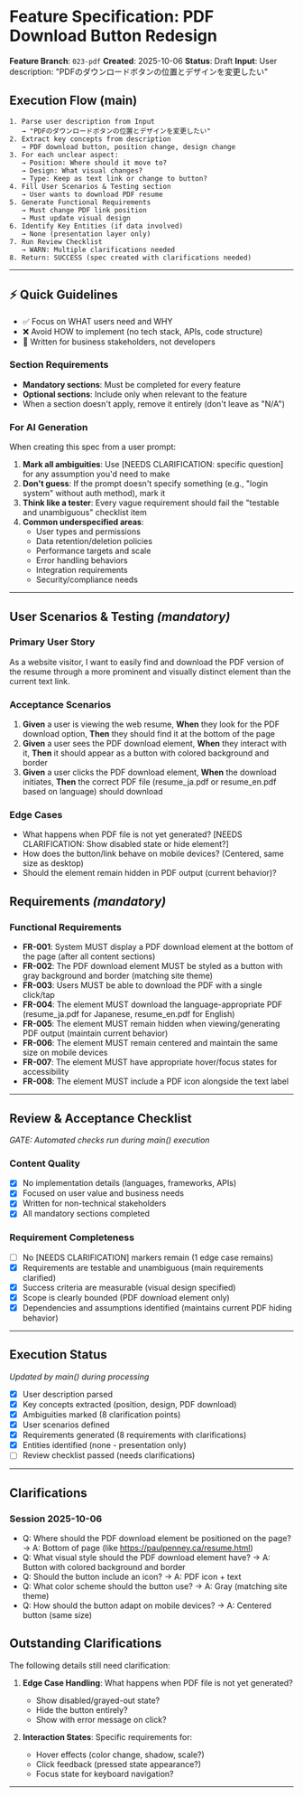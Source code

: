 # Feature Specification: PDF Download Button Redesign

**Feature Branch**: `023-pdf`
**Created**: 2025-10-06
**Status**: Draft
**Input**: User description: "PDFのダウンロードボタンの位置とデザインを変更したい"

## Execution Flow (main)
```
1. Parse user description from Input
   → "PDFのダウンロードボタンの位置とデザインを変更したい"
2. Extract key concepts from description
   → PDF download button, position change, design change
3. For each unclear aspect:
   → Position: Where should it move to?
   → Design: What visual changes?
   → Type: Keep as text link or change to button?
4. Fill User Scenarios & Testing section
   → User wants to download PDF resume
5. Generate Functional Requirements
   → Must change PDF link position
   → Must update visual design
6. Identify Key Entities (if data involved)
   → None (presentation layer only)
7. Run Review Checklist
   → WARN: Multiple clarifications needed
8. Return: SUCCESS (spec created with clarifications needed)
```

---

## ⚡ Quick Guidelines
- ✅ Focus on WHAT users need and WHY
- ❌ Avoid HOW to implement (no tech stack, APIs, code structure)
- 👥 Written for business stakeholders, not developers

### Section Requirements
- **Mandatory sections**: Must be completed for every feature
- **Optional sections**: Include only when relevant to the feature
- When a section doesn't apply, remove it entirely (don't leave as "N/A")

### For AI Generation
When creating this spec from a user prompt:
1. **Mark all ambiguities**: Use [NEEDS CLARIFICATION: specific question] for any assumption you'd need to make
2. **Don't guess**: If the prompt doesn't specify something (e.g., "login system" without auth method), mark it
3. **Think like a tester**: Every vague requirement should fail the "testable and unambiguous" checklist item
4. **Common underspecified areas**:
   - User types and permissions
   - Data retention/deletion policies  
   - Performance targets and scale
   - Error handling behaviors
   - Integration requirements
   - Security/compliance needs

---

## User Scenarios & Testing *(mandatory)*

### Primary User Story
As a website visitor, I want to easily find and download the PDF version of the resume through a more prominent and visually distinct element than the current text link.

### Acceptance Scenarios
1. **Given** a user is viewing the web resume, **When** they look for the PDF download option, **Then** they should find it at the bottom of the page
2. **Given** a user sees the PDF download element, **When** they interact with it, **Then** it should appear as a button with colored background and border
3. **Given** a user clicks the PDF download element, **When** the download initiates, **Then** the correct PDF file (resume_ja.pdf or resume_en.pdf based on language) should download

### Edge Cases
- What happens when PDF file is not yet generated? [NEEDS CLARIFICATION: Show disabled state or hide element?]
- How does the button/link behave on mobile devices? (Centered, same size as desktop)
- Should the element remain hidden in PDF output (current behavior)?

## Requirements *(mandatory)*

### Functional Requirements
- **FR-001**: System MUST display a PDF download element at the bottom of the page (after all content sections)
- **FR-002**: The PDF download element MUST be styled as a button with gray background and border (matching site theme)
- **FR-003**: Users MUST be able to download the PDF with a single click/tap
- **FR-004**: The element MUST download the language-appropriate PDF (resume_ja.pdf for Japanese, resume_en.pdf for English)
- **FR-005**: The element MUST remain hidden when viewing/generating PDF output (maintain current behavior)
- **FR-006**: The element MUST remain centered and maintain the same size on mobile devices
- **FR-007**: The element MUST have appropriate hover/focus states for accessibility
- **FR-008**: The element MUST include a PDF icon alongside the text label

---

## Review & Acceptance Checklist
*GATE: Automated checks run during main() execution*

### Content Quality
- [x] No implementation details (languages, frameworks, APIs)
- [x] Focused on user value and business needs
- [x] Written for non-technical stakeholders
- [x] All mandatory sections completed

### Requirement Completeness
- [ ] No [NEEDS CLARIFICATION] markers remain (1 edge case remains)
- [x] Requirements are testable and unambiguous (main requirements clarified)
- [x] Success criteria are measurable (visual design specified)
- [x] Scope is clearly bounded (PDF download element only)
- [x] Dependencies and assumptions identified (maintains current PDF hiding behavior)

---

## Execution Status
*Updated by main() during processing*

- [x] User description parsed
- [x] Key concepts extracted (position, design, PDF download)
- [x] Ambiguities marked (8 clarification points)
- [x] User scenarios defined
- [x] Requirements generated (8 requirements with clarifications)
- [x] Entities identified (none - presentation only)
- [ ] Review checklist passed (needs clarifications)

---

## Clarifications

### Session 2025-10-06
- Q: Where should the PDF download element be positioned on the page? → A: Bottom of page (like https://paulpenney.ca/resume.html)
- Q: What visual style should the PDF download element have? → A: Button with colored background and border
- Q: Should the button include an icon? → A: PDF icon + text
- Q: What color scheme should the button use? → A: Gray (matching site theme)
- Q: How should the button adapt on mobile devices? → A: Centered button (same size)

## Outstanding Clarifications

The following details still need clarification:

1. **Edge Case Handling**: What happens when PDF file is not yet generated?
   - Show disabled/grayed-out state?
   - Hide the button entirely?
   - Show with error message on click?

2. **Interaction States**: Specific requirements for:
   - Hover effects (color change, shadow, scale?)
   - Click feedback (pressed state appearance?)
   - Focus state for keyboard navigation?

---

